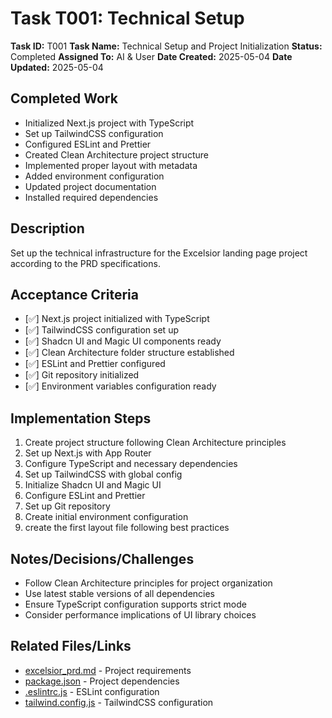 # Task T001: Technical Setup

**Task ID:** T001
**Task Name:** Technical Setup and Project Initialization
**Status:** Completed
**Assigned To:** AI & User
**Date Created:** 2025-05-04
**Date Updated:** 2025-05-04

## Completed Work
- Initialized Next.js project with TypeScript
- Set up TailwindCSS configuration
- Configured ESLint and Prettier
- Created Clean Architecture project structure
- Implemented proper layout with metadata
- Added environment configuration
- Updated project documentation
- Installed required dependencies

## Description
Set up the technical infrastructure for the Excelsior landing page project according to the PRD specifications.

## Acceptance Criteria
- [✅] Next.js project initialized with TypeScript
- [✅] TailwindCSS configuration set up
- [✅] Shadcn UI and Magic UI components ready
- [✅] Clean Architecture folder structure established
- [✅] ESLint and Prettier configured
- [✅] Git repository initialized
- [✅] Environment variables configuration ready

## Implementation Steps
1. Create project structure following Clean Architecture principles
2. Set up Next.js with App Router
3. Configure TypeScript and necessary dependencies
4. Set up TailwindCSS with global config
5. Initialize Shadcn UI and Magic UI
6. Configure ESLint and Prettier
7. Set up Git repository
8. Create initial environment configuration
9. create the first layout file following best practices

## Notes/Decisions/Challenges
- Follow Clean Architecture principles for project organization
- Use latest stable versions of all dependencies
- Ensure TypeScript configuration supports strict mode
- Consider performance implications of UI library choices

## Related Files/Links
- [excelsior_prd.md](cci:7://file:///Users/david/Projects/AI/excelsior/excelsior_prd.md:0:0-0:0) - Project requirements
- [package.json](cci:7://file:///Users/david/Projects/AI/excelsior/package.json:0:0-0:0) - Project dependencies
- [.eslintrc.js](cci:7://file:///Users/david/Projects/AI/excelsior/.eslintrc.js:0:0-0:0) - ESLint configuration
- [tailwind.config.js](cci:7://file:///Users/david/Projects/AI/excelsior/tailwind.config.js:0:0-0:0) - TailwindCSS configuration
